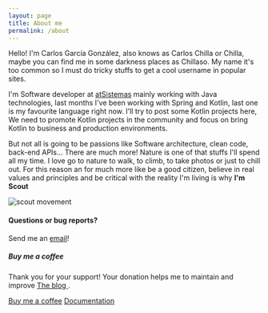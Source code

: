 ```yaml
---
layout: page
title: About me
permalink: /about
---
```


<div class="row justify-content-between">
<div class="col-md-8 pr-5">

<p>Hello! I'm Carlos García González, also knows as Carlos Chilla or Chilla, maybe you can find me in some darkness places as Chillaso. My name it's too common so I must do tricky stuffs to get a cool username in popular sites.</p>
<p>I'm Software developer at <a href="https://wwww.atsistemas.com" target="_blank">atSistemas</a> mainly working with Java technologies, last months I've been working with Spring and Kotlin, last one is my favourite language right now. I'll try to post some Kotlin projects here, We need to promote Kotlin projects in the community and focus on bring Kotlin to business and production environments.</p>

<p> But not all is going to be passions like Software architecture, clean code, back-end APIs... There are much more! Nature is one of that stuffs I'll spend all my time. I love go to nature to walk, to climb, to take photos or just to chill out. For this reason an for much more like be a good citizen, believe in real values and principles and be critical with the reality I'm living is why <strong>I'm Scout</strong></p>

<p class="mb-5"><img class="shadow-lg" src="{{site.baseurl}}/assets/images/scout-logo-lis.jpeg" alt="scout movement" /></p>

<h4>Questions or bug reports?</h4>

<p>Send me an <a href="mailto:carlos.chillagonzalez@gmail.com">email</a>!</p>

</div>

<div class="col-md-4">

<div class="sticky-top sticky-top-80">
<h5>Buy me a coffee</h5>

<p>Thank you for your support! Your donation helps me to maintain and improve <a target="_blank" href="https://github.com/Chillaso/chillaso.github.io">The blog <i class="fab fa-github"></i></a>.</p>

<a target="_blank" href="https://www.paypal.me/chillaso" class="btn btn-danger">Buy me a coffee</a> <a target="_blank" href="{{site.baseurl}}how-to-build-this-web" class="btn btn-warning">Documentation</a>

</div>
</div>
</div>

